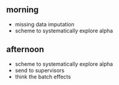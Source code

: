 
## morning
- missing data imputation
- scheme to systematically explore alpha


## afternoon
- scheme to systematically explore alpha
- send to supervisors
- think the batch effects 


















